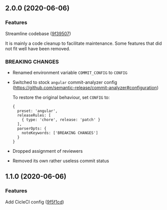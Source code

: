 ## 2.0.0 (2020-06-06)

### Features


Streamline codebase ([9f39507](https://github.com/scherermichael/conventional-mergebot/commit/9f39507))

It is mainly a code cleanup to facilitate maintenance. Some features that did not fit well have been removed.


### BREAKING CHANGES

- Renamed environment variable `COMMIT_CONFIG` to `CONFIG`

- Switched to stock `angular` commit-analyzer config (https://github.com/semantic-release/commit-analyzer#configuration)

    To restore the original behaviour, set `CONFIG` to:

    ```
    {
      preset: 'angular',
      releaseRules: [
        { type: 'chore', release: 'patch' }
      ],
      parserOpts: {
        noteKeywords: ['BREAKING CHANGES']
      }
    }
    ```

- Dropped assignment of reviewers

- Removed its own rather useless commit status

## 1.1.0 (2020-06-06)

### Features


Add CicleCI config ([9f5f1cd](https://github.com/scherermichael/conventional-mergebot/commit/9f5f1cd))

